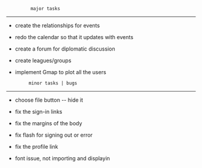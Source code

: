 

             major tasks 
--------------------------------------

- create the relationships for events

- redo the calendar so that it updates with events

- create a forum for diplomatic discussion

- create leagues/groups

- implement Gmap to plot all the users





           minor tasks | bugs
--------------------------------------

- choose file button
	-- hide it

- fix the sign-in links

- fix the margins of the body

- fix flash for signing out or error

- fix the profile link

- font issue, not importing and displayin